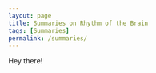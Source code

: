```yaml
---
layout: page
title: Summaries on Rhythm of the Brain
tags: [Summaries]
permalink: /summaries/
---
```


<p>Hey there! 
